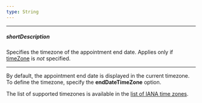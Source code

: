 ```yaml
---
type: String
---
```

---
##### shortDescription
Specifies the timezone of the appointment end date. Applies only if [timeZone](/api-reference/10%20UI%20Widgets/dxScheduler/1%20Configuration/timeZone.md '/Documentation/ApiReference/UI_Widgets/dxScheduler/Configuration/#timeZone') is *not* specified.

---
By default, the appointment end date is displayed in the current timezone. To define the timezone, specify the **endDateTimeZone** option. 

The list of supported timezones is available in the [list of IANA time zones](https://en.wikipedia.org/wiki/List_of_tz_database_time_zones).